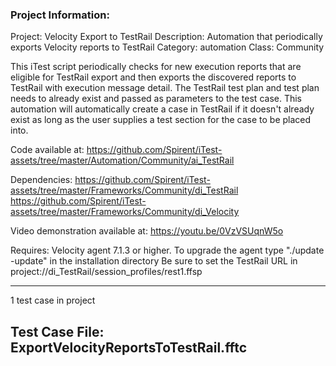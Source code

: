 ### Project Information:
Project: Velocity Export to TestRail
Description: Automation that periodically exports Velocity reports to TestRail
Category: automation
Class: Community


This iTest script periodically checks for new execution reports that are eligible for TestRail export and then exports the discovered reports to TestRail with execution message detail. The TestRail test plan and test plan needs to already exist and passed as parameters to the test case. This automation will automatically create a case in TestRail if it doesn't already exist as long as the user supplies a test section for the case to be placed into.

Code available at:
https://github.com/Spirent/iTest-assets/tree/master/Automation/Community/ai_TestRail

Dependencies:
https://github.com/Spirent/iTest-assets/tree/master/Frameworks/Community/di_TestRail
https://github.com/Spirent/iTest-assets/tree/master/Frameworks/Community/di_Velocity

Video demonstration available at:
https://youtu.be/0VzVSUqnW5o

Requires:
Velocity agent 7.1.3 or higher. To upgrade the agent type "./update -update" in the installation directory
Be sure to set the TestRail URL in project://di_TestRail/session_profiles/rest1.ffsp

 ----
1 test case in project
## Test Case File: ExportVelocityReportsToTestRail.fftc